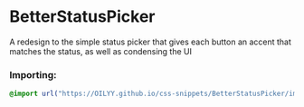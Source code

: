 # BetterStatusPicker
A redesign to the simple status picker that gives each button an accent that matches the status, as well as condensing the UI

### Importing:
```css
@import url("https://OILYY.github.io/css-snippets/BetterStatusPicker/import.css");

